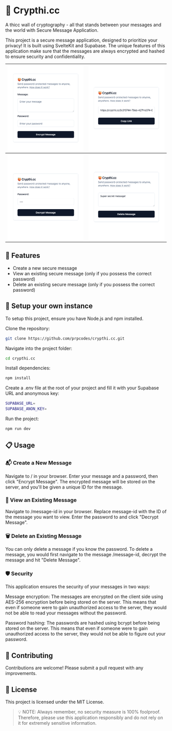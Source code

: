 # 🍑 Crypthi.cc
A thicc wall of cryptography - all that stands between your messages and the world with Secure Message Application.

This project is a secure message application, designed to prioritize your privacy! It is built using SvelteKit and Supabase. The unique features of this application make sure that the messages are always encrypted and hashed to ensure security and confidentiality.

|  ![Creation](/static/creation.png)   |     ![Created](/static/created.png)     |
| :----------------------------------: | :-------------------------------------: |
| ![Decryption](/static/decrytion.png) | ![Destruction](/static/destruction.png) |

## 🌟 Features

- Create a new secure message
- View an existing secure message (only if you possess the correct password)
- Delete an existing secure message (only if you possess the correct password)

## 🚀 Setup your own instance

To setup this project, ensure you have Node.js and npm installed.

Clone the repository:

```bash
git clone https://github.com/prpcodes/crypthi.cc.git
```

Navigate into the project folder:

```bash
cd crypthi.cc
```

Install dependencies:

```bash
npm install
```

Create a .env file at the root of your project and fill it with your Supabase URL and anonymous key:

```bash
SUPABASE_URL=
SUPABASE_ANON_KEY=
```

Run the project:

```bash
npm run dev
```

## 📋 Usage

### 📬 Create a New Message

Navigate to / in your browser. Enter your message and a password, then click "Encrypt Message". The encrypted message will be stored on the server, and you'll be given a unique ID for the message.

### 👀 View an Existing Message

Navigate to /message-id in your browser. Replace message-id with the ID of the message you want to view. Enter the password to and click "Decrypt Message".

### 🗑️ Delete an Existing Message

You can only delete a message if you know the password. To delete a message, you would first navigate to the message /message-id, decrypt the message and hit "Delete Message".

### 🛡️ Security

This application ensures the security of your messages in two ways:

Message encryption: The messages are encrypted on the client side using AES-256 encryption before being stored on the server. This means that even if someone were to gain unauthorized access to the server, they would not be able to read your messages without the password.

Password hashing: The passwords are hashed using bcrypt before being stored on the server. This means that even if someone were to gain unauthorized access to the server, they would not be able to figure out your password.

## 🙌 Contributing

Contributions are welcome! Please submit a pull request with any improvements.

## 📃 License

This project is licensed under the MIT License.

> 💡 NOTE: Always remember, no security measure is 100% foolproof. Therefore, please use this application responsibly and do not rely on it for extremely sensitive information.
